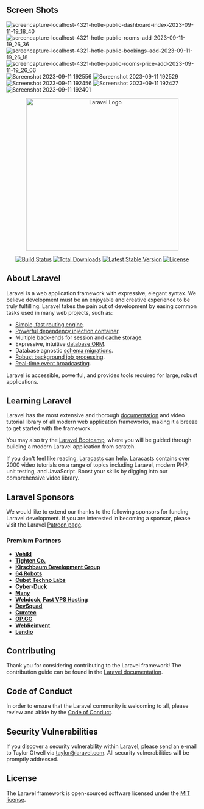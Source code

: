 
## Screen Shots

![screencapture-localhost-4321-hotle-public-dashboard-index-2023-09-11-19_18_40](https://github.com/Ahmed-Humishan/Hotel-System-Management/assets/111582706/baf09334-ee9f-4eb9-b70a-80c909fb86fd)
![screencapture-localhost-4321-hotle-public-rooms-add-2023-09-11-19_26_36](https://github.com/Ahmed-Humishan/Hotel-System-Management/assets/111582706/1d14a614-d46c-4e64-8b26-c26269131a88)
![screencapture-localhost-4321-hotle-public-bookings-add-2023-09-11-19_26_18](https://github.com/Ahmed-Humishan/Hotel-System-Management/assets/111582706/55542817-aaf0-4982-882a-a74db906fb46)
![screencapture-localhost-4321-hotle-public-rooms-price-add-2023-09-11-19_26_06](https://github.com/Ahmed-Humishan/Hotel-System-Management/assets/111582706/db57a90b-5702-4157-9f81-bfa1f5e3e868)
![Screenshot 2023-09-11 192556](https://github.com/Ahmed-Humishan/Hotel-System-Management/assets/111582706/add0f150-20c4-4b9f-a30f-df1466ac4799)
![Screenshot 2023-09-11 192529](https://github.com/Ahmed-Humishan/Hotel-System-Management/assets/111582706/7fd20557-3791-4b87-9816-d9726268d3c2)
![Screenshot 2023-09-11 192456](https://github.com/Ahmed-Humishan/Hotel-System-Management/assets/111582706/bbbb2ae0-8a40-4851-b393-027a5417b3fb)
![Screenshot 2023-09-11 192427](https://github.com/Ahmed-Humishan/Hotel-System-Management/assets/111582706/96332935-1f3a-4219-9815-96023e9b8c66)
![Screenshot 2023-09-11 192401](https://github.com/Ahmed-Humishan/Hotel-System-Management/assets/111582706/778ac953-43b6-4e3a-a7ae-c5398f46071e)



<p align="center"><a href="https://laravel.com" target="_blank"><img src="https://raw.githubusercontent.com/laravel/art/master/logo-lockup/5%20SVG/2%20CMYK/1%20Full%20Color/laravel-logolockup-cmyk-red.svg" width="400" alt="Laravel Logo"></a></p>

<p align="center">
<a href="https://github.com/laravel/framework/actions"><img src="https://github.com/laravel/framework/workflows/tests/badge.svg" alt="Build Status"></a>
<a href="https://packagist.org/packages/laravel/framework"><img src="https://img.shields.io/packagist/dt/laravel/framework" alt="Total Downloads"></a>
<a href="https://packagist.org/packages/laravel/framework"><img src="https://img.shields.io/packagist/v/laravel/framework" alt="Latest Stable Version"></a>
<a href="https://packagist.org/packages/laravel/framework"><img src="https://img.shields.io/packagist/l/laravel/framework" alt="License"></a>
</p>

## About Laravel

Laravel is a web application framework with expressive, elegant syntax. We believe development must be an enjoyable and creative experience to be truly fulfilling. Laravel takes the pain out of development by easing common tasks used in many web projects, such as:

- [Simple, fast routing engine](https://laravel.com/docs/routing).
- [Powerful dependency injection container](https://laravel.com/docs/container).
- Multiple back-ends for [session](https://laravel.com/docs/session) and [cache](https://laravel.com/docs/cache) storage.
- Expressive, intuitive [database ORM](https://laravel.com/docs/eloquent).
- Database agnostic [schema migrations](https://laravel.com/docs/migrations).
- [Robust background job processing](https://laravel.com/docs/queues).
- [Real-time event broadcasting](https://laravel.com/docs/broadcasting).

Laravel is accessible, powerful, and provides tools required for large, robust applications.

## Learning Laravel

Laravel has the most extensive and thorough [documentation](https://laravel.com/docs) and video tutorial library of all modern web application frameworks, making it a breeze to get started with the framework.

You may also try the [Laravel Bootcamp](https://bootcamp.laravel.com), where you will be guided through building a modern Laravel application from scratch.

If you don't feel like reading, [Laracasts](https://laracasts.com) can help. Laracasts contains over 2000 video tutorials on a range of topics including Laravel, modern PHP, unit testing, and JavaScript. Boost your skills by digging into our comprehensive video library.

## Laravel Sponsors

We would like to extend our thanks to the following sponsors for funding Laravel development. If you are interested in becoming a sponsor, please visit the Laravel [Patreon page](https://patreon.com/taylorotwell).

### Premium Partners

- **[Vehikl](https://vehikl.com/)**
- **[Tighten Co.](https://tighten.co)**
- **[Kirschbaum Development Group](https://kirschbaumdevelopment.com)**
- **[64 Robots](https://64robots.com)**
- **[Cubet Techno Labs](https://cubettech.com)**
- **[Cyber-Duck](https://cyber-duck.co.uk)**
- **[Many](https://www.many.co.uk)**
- **[Webdock, Fast VPS Hosting](https://www.webdock.io/en)**
- **[DevSquad](https://devsquad.com)**
- **[Curotec](https://www.curotec.com/services/technologies/laravel/)**
- **[OP.GG](https://op.gg)**
- **[WebReinvent](https://webreinvent.com/?utm_source=laravel&utm_medium=github&utm_campaign=patreon-sponsors)**
- **[Lendio](https://lendio.com)**

## Contributing

Thank you for considering contributing to the Laravel framework! The contribution guide can be found in the [Laravel documentation](https://laravel.com/docs/contributions).

## Code of Conduct

In order to ensure that the Laravel community is welcoming to all, please review and abide by the [Code of Conduct](https://laravel.com/docs/contributions#code-of-conduct).

## Security Vulnerabilities

If you discover a security vulnerability within Laravel, please send an e-mail to Taylor Otwell via [taylor@laravel.com](mailto:taylor@laravel.com). All security vulnerabilities will be promptly addressed.

## License

The Laravel framework is open-sourced software licensed under the [MIT license](https://opensource.org/licenses/MIT).
